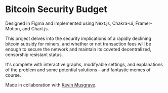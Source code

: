 # Bitcoin Security Budget

Designed in Figma and implemented using Next.js, Chakra-ui, Framer-Motion, and Chart.js.

This project delves into the security implications of a rapidly declining bitcoin subsidy for miners, and whether or not transaction fees will be enough to secure the network and maintain its coveted decentralized, censorship resistant status.

It's complete with interactive graphs, modifyable settings, and explanations of the problem and some potential solutions—and fantastic memes of course.

Made in collaboration with [Kevin Musgrave](http://www.kevinmusgrave.com).
